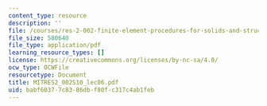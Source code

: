 ```yaml
---
content_type: resource
description: ''
file: /courses/res-2-002-finite-element-procedures-for-solids-and-structures-spring-2010/babf60377c8386dbf80fc317c4ab1feb_MITRES2_002S10_lec06.pdf
file_size: 580640
file_type: application/pdf
learning_resource_types: []
license: https://creativecommons.org/licenses/by-nc-sa/4.0/
ocw_type: OCWFile
resourcetype: Document
title: MITRES2_002S10_lec06.pdf
uid: babf6037-7c83-86db-f80f-c317c4ab1feb
---
```

